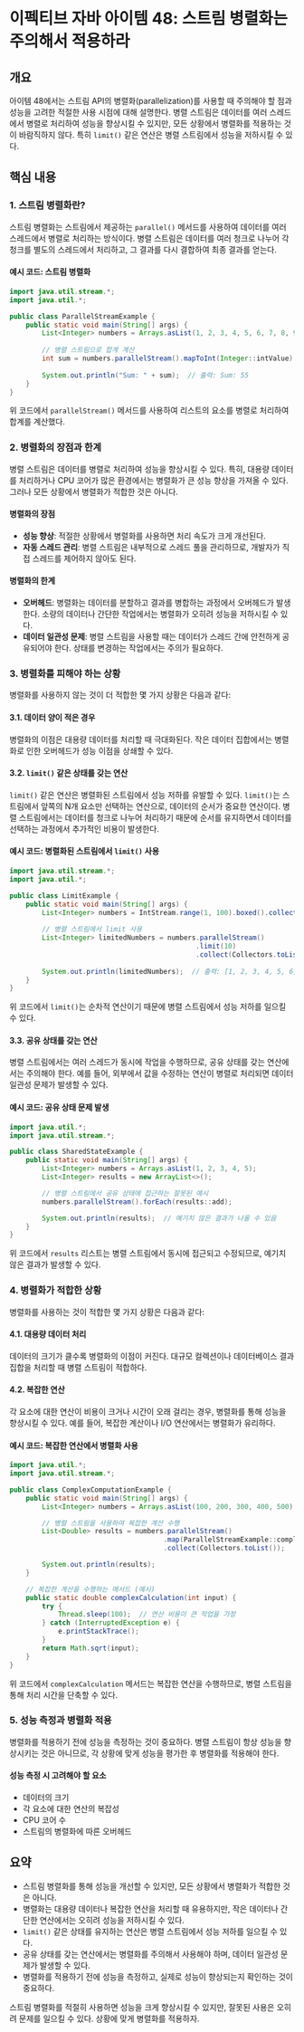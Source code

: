 
# 이펙티브 자바 아이템 48: 스트림 병렬화는 주의해서 적용하라

## 개요
아이템 48에서는 스트림 API의 병렬화(parallelization)를 사용할 때 주의해야 할 점과 성능을 고려한 적절한 사용 시점에 대해 설명한다. 병렬 스트림은 데이터를 여러 스레드에서 병렬로 처리하여 성능을 향상시킬 수 있지만, 모든 상황에서 병렬화를 적용하는 것이 바람직하지 않다. 특히 `limit()` 같은 연산은 병렬 스트림에서 성능을 저하시킬 수 있다.

## 핵심 내용

### 1. 스트림 병렬화란?
스트림 병렬화는 스트림에서 제공하는 `parallel()` 메서드를 사용하여 데이터를 여러 스레드에서 병렬로 처리하는 방식이다. 병렬 스트림은 데이터를 여러 청크로 나누어 각 청크를 별도의 스레드에서 처리하고, 그 결과를 다시 결합하여 최종 결과를 얻는다.

#### 예시 코드: 스트림 병렬화

```java
import java.util.stream.*;
import java.util.*;

public class ParallelStreamExample {
    public static void main(String[] args) {
        List<Integer> numbers = Arrays.asList(1, 2, 3, 4, 5, 6, 7, 8, 9, 10);
        
        // 병렬 스트림으로 합계 계산
        int sum = numbers.parallelStream().mapToInt(Integer::intValue).sum();
        
        System.out.println("Sum: " + sum);  // 출력: Sum: 55
    }
}
```

위 코드에서 `parallelStream()` 메서드를 사용하여 리스트의 요소를 병렬로 처리하여 합계를 계산했다.

### 2. 병렬화의 장점과 한계
병렬 스트림은 데이터를 병렬로 처리하여 성능을 향상시킬 수 있다. 특히, 대용량 데이터를 처리하거나 CPU 코어가 많은 환경에서는 병렬화가 큰 성능 향상을 가져올 수 있다. 그러나 모든 상황에서 병렬화가 적합한 것은 아니다.

#### 병렬화의 장점
- **성능 향상**: 적절한 상황에서 병렬화를 사용하면 처리 속도가 크게 개선된다.
- **자동 스레드 관리**: 병렬 스트림은 내부적으로 스레드 풀을 관리하므로, 개발자가 직접 스레드를 제어하지 않아도 된다.

#### 병렬화의 한계
- **오버헤드**: 병렬화는 데이터를 분할하고 결과를 병합하는 과정에서 오버헤드가 발생한다. 소량의 데이터나 간단한 작업에서는 병렬화가 오히려 성능을 저하시킬 수 있다.
- **데이터 일관성 문제**: 병렬 스트림을 사용할 때는 데이터가 스레드 간에 안전하게 공유되어야 한다. 상태를 변경하는 작업에서는 주의가 필요하다.

### 3. 병렬화를 피해야 하는 상황
병렬화를 사용하지 않는 것이 더 적합한 몇 가지 상황은 다음과 같다:

#### 3.1. 데이터 양이 적은 경우
병렬화의 이점은 대용량 데이터를 처리할 때 극대화된다. 작은 데이터 집합에서는 병렬화로 인한 오버헤드가 성능 이점을 상쇄할 수 있다.

#### 3.2. `limit()` 같은 상태를 갖는 연산
`limit()` 같은 연산은 병렬화된 스트림에서 성능 저하를 유발할 수 있다. `limit()`는 스트림에서 앞쪽의 N개 요소만 선택하는 연산으로, 데이터의 순서가 중요한 연산이다. 병렬 스트림에서는 데이터를 청크로 나누어 처리하기 때문에 순서를 유지하면서 데이터를 선택하는 과정에서 추가적인 비용이 발생한다.

#### 예시 코드: 병렬화된 스트림에서 `limit()` 사용

```java
import java.util.stream.*;
import java.util.*;

public class LimitExample {
    public static void main(String[] args) {
        List<Integer> numbers = IntStream.range(1, 100).boxed().collect(Collectors.toList());
        
        // 병렬 스트림에서 limit 사용
        List<Integer> limitedNumbers = numbers.parallelStream()
                                              .limit(10)
                                              .collect(Collectors.toList());
                                              
        System.out.println(limitedNumbers);  // 출력: [1, 2, 3, 4, 5, 6, 7, 8, 9, 10]
    }
}
```

위 코드에서 `limit()`는 순차적 연산이기 때문에 병렬 스트림에서 성능 저하를 일으킬 수 있다.

#### 3.3. 공유 상태를 갖는 연산
병렬 스트림에서는 여러 스레드가 동시에 작업을 수행하므로, 공유 상태를 갖는 연산에서는 주의해야 한다. 예를 들어, 외부에서 값을 수정하는 연산이 병렬로 처리되면 데이터 일관성 문제가 발생할 수 있다.

#### 예시 코드: 공유 상태 문제 발생

```java
import java.util.*;
import java.util.stream.*;

public class SharedStateExample {
    public static void main(String[] args) {
        List<Integer> numbers = Arrays.asList(1, 2, 3, 4, 5);
        List<Integer> results = new ArrayList<>();

        // 병렬 스트림에서 공유 상태에 접근하는 잘못된 예시
        numbers.parallelStream().forEach(results::add);

        System.out.println(results);  // 예기치 않은 결과가 나올 수 있음
    }
}
```

위 코드에서 `results` 리스트는 병렬 스트림에서 동시에 접근되고 수정되므로, 예기치 않은 결과가 발생할 수 있다.

### 4. 병렬화가 적합한 상황
병렬화를 사용하는 것이 적합한 몇 가지 상황은 다음과 같다:

#### 4.1. 대용량 데이터 처리
데이터의 크기가 클수록 병렬화의 이점이 커진다. 대규모 컬렉션이나 데이터베이스 결과 집합을 처리할 때 병렬 스트림이 적합하다.

#### 4.2. 복잡한 연산
각 요소에 대한 연산이 비용이 크거나 시간이 오래 걸리는 경우, 병렬화를 통해 성능을 향상시킬 수 있다. 예를 들어, 복잡한 계산이나 I/O 연산에서는 병렬화가 유리하다.

#### 예시 코드: 복잡한 연산에서 병렬화 사용

```java
import java.util.*;
import java.util.stream.*;

public class ComplexComputationExample {
    public static void main(String[] args) {
        List<Integer> numbers = Arrays.asList(100, 200, 300, 400, 500);

        // 병렬 스트림을 사용하여 복잡한 계산 수행
        List<Double> results = numbers.parallelStream()
                                      .map(ParallelStreamExample::complexCalculation)
                                      .collect(Collectors.toList());

        System.out.println(results);
    }

    // 복잡한 계산을 수행하는 메서드 (예시)
    public static double complexCalculation(int input) {
        try {
            Thread.sleep(100);  // 연산 비용이 큰 작업을 가정
        } catch (InterruptedException e) {
            e.printStackTrace();
        }
        return Math.sqrt(input);
    }
}
```

위 코드에서 `complexCalculation` 메서드는 복잡한 연산을 수행하므로, 병렬 스트림을 통해 처리 시간을 단축할 수 있다.

### 5. 성능 측정과 병렬화 적용
병렬화를 적용하기 전에 성능을 측정하는 것이 중요하다. 병렬 스트림이 항상 성능을 향상시키는 것은 아니므로, 각 상황에 맞게 성능을 평가한 후 병렬화를 적용해야 한다.

#### 성능 측정 시 고려해야 할 요소
- 데이터의 크기
- 각 요소에 대한 연산의 복잡성
- CPU 코어 수
- 스트림의 병렬화에 따른 오버헤드

## 요약
- 스트림 병렬화를 통해 성능을 개선할 수 있지만, 모든 상황에서 병렬화가 적합한 것은 아니다.
- 병렬화는 대용량 데이터나 복잡한 연산을 처리할 때 유용하지만, 작은 데이터나 간단한 연산에서는 오히려 성능을 저하시킬 수 있다.
- `limit()` 같은 상태를 유지하는 연산은 병렬 스트림에서 성능 저하를 일으킬 수 있다.
- 공유 상태를 갖는 연산에서는 병렬화를 주의해서 사용해야 하며, 데이터 일관성 문제가 발생할 수 있다.
- 병렬화를 적용하기 전에 성능을 측정하고, 실제로 성능이 향상되는지 확인하는 것이 중요하다.

스트림 병렬화를 적절히 사용하면 성능을 크게 향상시킬 수 있지만, 잘못된 사용은 오히려 문제를 일으킬 수 있다. 상황에 맞게 병렬화를 적용하자.
